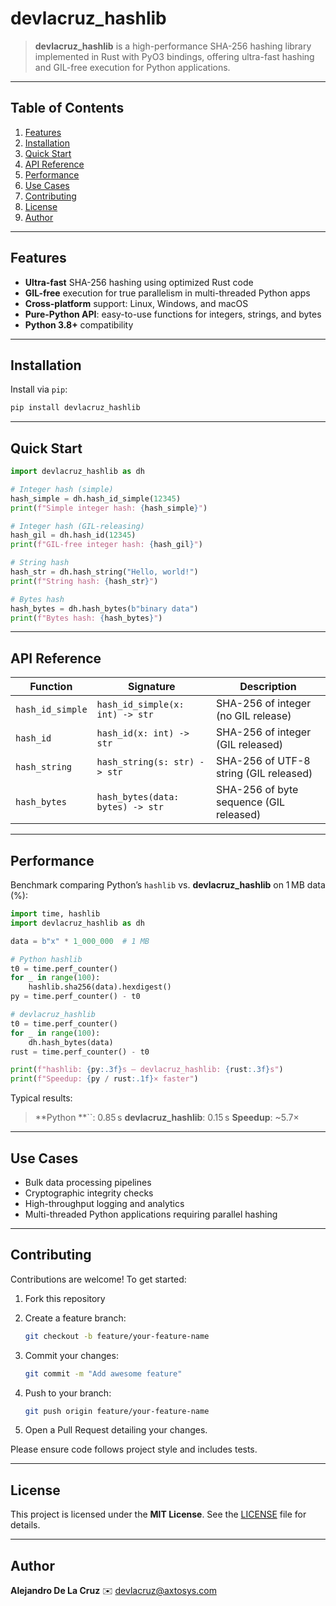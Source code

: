 # devlacruz\_hashlib

> **devlacruz\_hashlib** is a high-performance SHA-256 hashing library implemented in Rust with PyO3 bindings, offering ultra-fast hashing and GIL-free execution for Python applications.

&#x20;&#x20;

---

## Table of Contents

1. [Features](#features)
2. [Installation](#installation)
3. [Quick Start](#quick-start)
4. [API Reference](#api-reference)
5. [Performance](#performance)
6. [Use Cases](#use-cases)
7. [Contributing](#contributing)
8. [License](#license)
9. [Author](#author)

---

## Features

* **Ultra-fast** SHA-256 hashing using optimized Rust code
* **GIL-free** execution for true parallelism in multi-threaded Python apps
* **Cross-platform** support: Linux, Windows, and macOS
* **Pure-Python API**: easy-to-use functions for integers, strings, and bytes
* **Python 3.8+** compatibility

---

## Installation

Install via `pip`:

```bash
pip install devlacruz_hashlib
```

---

## Quick Start

```python
import devlacruz_hashlib as dh

# Integer hash (simple)
hash_simple = dh.hash_id_simple(12345)
print(f"Simple integer hash: {hash_simple}")

# Integer hash (GIL-releasing)
hash_gil = dh.hash_id(12345)
print(f"GIL-free integer hash: {hash_gil}")

# String hash
hash_str = dh.hash_string("Hello, world!")
print(f"String hash: {hash_str}")

# Bytes hash
hash_bytes = dh.hash_bytes(b"binary data")
print(f"Bytes hash: {hash_bytes}")
```

---

## API Reference

| Function         | Signature                        | Description                             |
| ---------------- | -------------------------------- | --------------------------------------- |
| `hash_id_simple` | `hash_id_simple(x: int) -> str`  | SHA-256 of integer (no GIL release)     |
| `hash_id`        | `hash_id(x: int) -> str`         | SHA-256 of integer (GIL released)       |
| `hash_string`    | `hash_string(s: str) -> str`     | SHA-256 of UTF-8 string (GIL released)  |
| `hash_bytes`     | `hash_bytes(data: bytes) -> str` | SHA-256 of byte sequence (GIL released) |

---

## Performance

Benchmark comparing Python’s `hashlib` vs. **devlacruz\_hashlib** on 1 MB data (%):

```python
import time, hashlib
import devlacruz_hashlib as dh

data = b"x" * 1_000_000  # 1 MB

# Python hashlib
t0 = time.perf_counter()
for _ in range(100):
    hashlib.sha256(data).hexdigest()
py = time.perf_counter() - t0

# devlacruz_hashlib
t0 = time.perf_counter()
for _ in range(100):
    dh.hash_bytes(data)
rust = time.perf_counter() - t0

print(f"hashlib: {py:.3f}s — devlacruz_hashlib: {rust:.3f}s")
print(f"Speedup: {py / rust:.1f}× faster")
```

Typical results:

> \*\*Python \*\*\`\`: 0.85 s
> **devlacruz\_hashlib**: 0.15 s
> **Speedup**: \~5.7×

---

## Use Cases

* Bulk data processing pipelines
* Cryptographic integrity checks
* High-throughput logging and analytics
* Multi-threaded Python applications requiring parallel hashing

---

## Contributing

Contributions are welcome! To get started:

1. Fork this repository
2. Create a feature branch:

   ```bash
   git checkout -b feature/your-feature-name
   ```
3. Commit your changes:

   ```bash
   git commit -m "Add awesome feature"
   ```
4. Push to your branch:

   ```bash
   git push origin feature/your-feature-name
   ```
5. Open a Pull Request detailing your changes.

Please ensure code follows project style and includes tests.

---

## License

This project is licensed under the **MIT License**. See the [LICENSE](./LICENSE) file for details.

---

## Author

**Alejandro De La Cruz**
✉️ [devlacruz@axtosys.com](mailto:devlacruz@axtosys.com)
